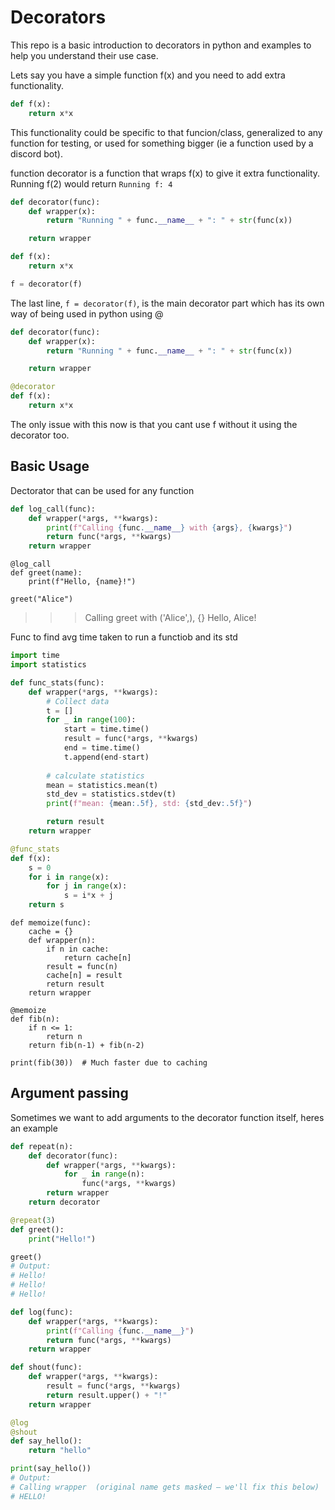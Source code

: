 # Decorators

This repo is a basic introduction to decorators in python and examples to help you understand their use case.


Lets say you have a simple function f(x) and you need to add extra functionality.
```py
def f(x):
	return x*x
```
This functionality could be specific to that funcion/class, generalized to any function for testing, or used for something bigger (ie a function used by a discord bot).

function decorator is a function that wraps f(x) to give it extra functionality.
Running f(2) would return `Running f: 4`

```py
def decorator(func):
	def wrapper(x):
		return "Running " + func.__name__ + ": " + str(func(x))

	return wrapper

def f(x):
	return x*x

f = decorator(f)
```

The last line, `f = decorator(f)`, is the main decorator part which has its own way of being used in python using @

```py
def decorator(func):
	def wrapper(x):
		return "Running " + func.__name__ + ": " + str(func(x))

	return wrapper

@decorator
def f(x):
	return x*x
```
The only issue with this now is that you cant use f without it using the decorator too.


## Basic Usage

Dectorator that can be used for any function
```py
def log_call(func):
    def wrapper(*args, **kwargs):
        print(f"Calling {func.__name__} with {args}, {kwargs}")
        return func(*args, **kwargs)
    return wrapper
```

```
@log_call
def greet(name):
    print(f"Hello, {name}!")

greet("Alice")
```
>>> Calling greet with ('Alice',), {}
>>> Hello, Alice!

Func to find avg time taken to run a functiob and its std
```py
import time
import statistics

def func_stats(func):
	def wrapper(*args, **kwargs):
		# Collect data
		t = []
		for _ in range(100):
			start = time.time()
			result = func(*args, **kwargs)
			end = time.time()
			t.append(end-start)
			
		# calculate statistics
		mean = statistics.mean(t)
		std_dev = statistics.stdev(t)
		print(f"mean: {mean:.5f}, std: {std_dev:.5f}")

		return result
	return wrapper

@func_stats
def f(x):
	s = 0
	for i in range(x):
		for j in range(x):
			s = i*x + j
	return s
```

```
def memoize(func):
    cache = {}
    def wrapper(n):
        if n in cache:
            return cache[n]
        result = func(n)
        cache[n] = result
        return result
    return wrapper

@memoize
def fib(n):
    if n <= 1:
        return n
    return fib(n-1) + fib(n-2)

print(fib(30))  # Much faster due to caching
```

## Argument passing

Sometimes we want to add arguments to the decorator function itself, heres an example

```py
def repeat(n):
    def decorator(func):
        def wrapper(*args, **kwargs):
            for _ in range(n):
                func(*args, **kwargs)
        return wrapper
    return decorator

@repeat(3)
def greet():
    print("Hello!")

greet()
# Output:
# Hello!
# Hello!
# Hello!
```

```py
def log(func):
    def wrapper(*args, **kwargs):
        print(f"Calling {func.__name__}")
        return func(*args, **kwargs)
    return wrapper

def shout(func):
    def wrapper(*args, **kwargs):
        result = func(*args, **kwargs)
        return result.upper() + "!"
    return wrapper

@log
@shout
def say_hello():
    return "hello"

print(say_hello())
# Output:
# Calling wrapper  (original name gets masked — we'll fix this below)
# HELLO!
```
